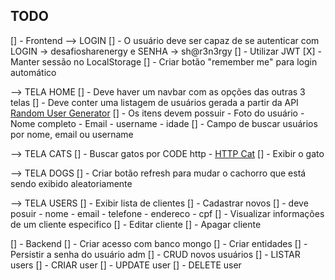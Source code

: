 ## TODO
[] - Frontend
--> LOGIN
  [] - O usuário deve ser capaz de se autenticar com LOGIN -> desafiosharenergy e SENHA -> sh@r3n3rgy
    [] - Utilizar JWT
    [X] - Manter sessão no LocalStorage
    [] - Criar botão "remember me" para login automático
      <!-- [] - Gerar um hash da senha, salvar no localStorage e quando "remember me" estiver true, traduzir o hash e colocar no campo de senha -->

--> TELA HOME
  [] - Deve haver um navbar com as opções das outras 3 telas
  [] - Deve conter uma listagem de usuários gerada a partir da API [Random User Generator](https://randomuser.me/)
  [] - Os itens devem possuir
    - Foto do usuário
    - Nome completo
    - Email
    - username
    - idade
  [] - Campo de buscar usuários por nome, email ou username

--> TELA CATS
  [] - Buscar gatos por CODE http - [HTTP Cat](https://http.cat/)
  [] - Exibir o gato 
  
--> TELA DOGS
  [] - Criar botão refresh para mudar o cachorro que está sendo exibido aleatoriamente

--> TELA USERS
  [] - Exibir lista de clientes
  [] - Cadastrar novos
    [] - deve posuir
      - nome
      - email
      - telefone
      - endereco
      - cpf
  [] - Visualizar informações de um cliente especifico
  [] - Editar cliente
  [] - Apagar cliente


[] - Backend
  [] - Criar acesso com banco mongo
  [] - Criar entidades
  [] - Persistir a senha do usuário adm
  [] - CRUD novos usuários
    [] - LISTAR users
    [] - CRIAR user
    [] - UPDATE user
    [] - DELETE user